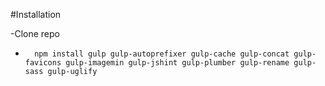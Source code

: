 #Installation

-Clone repo
-       npm install gulp gulp-autoprefixer gulp-cache gulp-concat gulp-favicons gulp-imagemin gulp-jshint gulp-plumber gulp-rename gulp-sass gulp-uglify 
